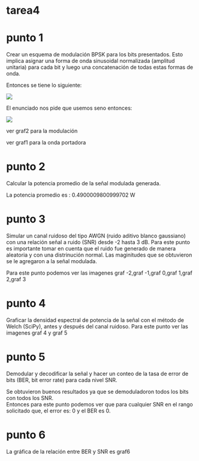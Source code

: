 # tarea4



# punto 1
Crear un esquema de modulación BPSK para los bits presentados. Esto implica asignar una forma de onda sinusoidal normalizada (amplitud unitaria) para cada bit y luego una concatenación de todas estas formas de onda.

Entonces se tiene lo siguiente:

<img src="https://render.githubusercontent.com/render/math?math=modulaciónBPSK = A*cos[2\pi ft + \phi] ">

El enunciado nos pide que usemos seno entonces:

<img src="https://render.githubusercontent.com/render/math?math=modulaciónBPSK = A*sen[2\pi ft + \phi] ">

ver graf2 para la modulación

ver graf1 para la onda portadora

# punto 2
Calcular la potencia promedio de la señal modulada generada.

La potencia promedio es : 0.4900009800999702 W

# punto 3
Simular un canal ruidoso del tipo AWGN (ruido aditivo blanco gaussiano) con una relación señal a ruido (SNR) desde -2 hasta 3 dB.
Para este punto es importante tomar en cuenta que el ruido fue generado de manera aleatoria y con una distrinución normal. Las maginitudes que se obtuvieron se le agregaron a la señal modulada.

Para este punto podemos ver las imagenes graf -2,graf -1,graf 0,graf 1,graf 2,graf 3

# punto 4
Graficar la densidad espectral de potencia de la señal con el método de Welch (SciPy), antes y después del canal ruidoso.
Para este punto ver las imagenes graf 4 y graf 5

# punto 5
Demodular y decodificar la señal y hacer un conteo de la tasa de error de bits (BER, bit error rate) para cada nivel SNR.

Se obtuvieron buenos resultados ya que se demoduladoron todos los bits con todos los SNR.  
Entonces para este punto podemos ver que para cualquier SNR en el rango solicitado que, el error es: 0 y el BER es 0. 

# punto 6
La gráfica de la relación entre BER y SNR es graf6
